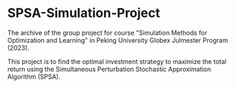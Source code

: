 # SPSA-Simulation-Project
The archive of the group project for course "Simulation Methods for Optimization and Learning" in Peking University Globex Julmester Program (2023). 

This project is to find the optimal investment strategy to maximize the total return using the Simultaneous Perturbation Stochastic Approximation Algorithm (SPSA). 
